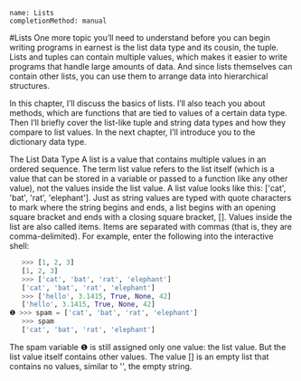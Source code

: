 ```ngMeta
name: Lists
completionMethod: manual
```
#Lists
One more topic you’ll need to understand before you can begin writing programs in earnest is the list data type and its cousin, the tuple. Lists and tuples can contain multiple values, which makes it easier to write programs that handle large amounts of data. And since lists themselves can contain other lists, you can use them to arrange data into hierarchical structures.

In this chapter, I’ll discuss the basics of lists. I’ll also teach you about methods, which are functions that are tied to values of a certain data type. Then I’ll briefly cover the list-like tuple and string data types and how they compare to list values. In the next chapter, I’ll introduce you to the dictionary data type.

The List Data Type
A list is a value that contains multiple values in an ordered sequence. The term list value refers to the list itself (which is a value that can be stored in a variable or passed to a function like any other value), not the values inside the list value. A list value looks like this: ['cat', 'bat', 'rat', 'elephant']. Just as string values are typed with quote characters to mark where the string begins and ends, a list begins with an opening square bracket and ends with a closing square bracket, []. Values inside the list are also called items. Items are separated with commas (that is, they are comma-delimited). For example, enter the following into the interactive shell:

```python
   >>> [1, 2, 3]
   [1, 2, 3]
   >>> ['cat', 'bat', 'rat', 'elephant']
   ['cat', 'bat', 'rat', 'elephant']
   >>> ['hello', 3.1415, True, None, 42]
   ['hello', 3.1415, True, None, 42]
❶ >>> spam = ['cat', 'bat', 'rat', 'elephant']
   >>> spam
   ['cat', 'bat', 'rat', 'elephant']
```
The spam variable ❶ is still assigned only one value: the list value. But the list value itself contains other values. The value [] is an empty list that contains no values, similar to '', the empty string.

